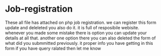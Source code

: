# Job-registration
These all file has attached on php job registration. we can register this form update and deleleted you also do it. 
it is full of resposibile webisite.
whenever you made some mistake there is option you can update your details at all that.
another one option there you can also deleted the form of what did you submmitted previously.
it proper info you have getting in this form 
if you have query ralated then let me know
